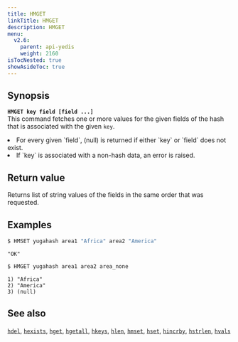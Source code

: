 ```yaml
---
title: HMGET
linkTitle: HMGET
description: HMGET
menu:
  v2.6:
    parent: api-yedis
    weight: 2160
isTocNested: true
showAsideToc: true
---
```


## Synopsis

<b>`HMGET key field [field ...]`</b><br>
This command fetches one or more values for the given fields of the hash that is associated with the given `key`.

<li>For every given `field`, (null) is returned if either `key` or `field` does not exist.</li>
<li>If `key` is associated with a non-hash data, an error is raised.</li>

## Return value

Returns list of string values of the fields in the same order that was requested.

## Examples

```sh
$ HMSET yugahash area1 "Africa" area2 "America"
```

```
"OK"
```

```sh
$ HMGET yugahash area1 area2 area_none
```

```
1) "Africa"
2) "America"
3) (null)
```

## See also

[`hdel`](../hdel/), [`hexists`](../hexists/), [`hget`](../hget/), [`hgetall`](../hgetall/), [`hkeys`](../hkeys/), [`hlen`](../hlen/), [`hmset`](../hmset/), [`hset`](../hset/), [`hincrby`](../hincrby/), [`hstrlen`](../hstrlen/), [`hvals`](../hvals/)
